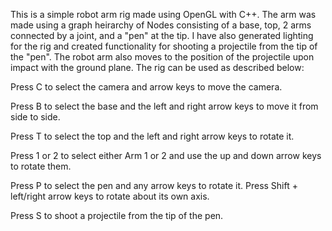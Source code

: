 This is a simple robot arm rig made using OpenGL with C++. The arm was made using a graph heirarchy of Nodes consisting of a base, top, 2 arms connected by a joint, and a "pen" at the tip. I have also generated lighting for the rig and created functionality for shooting a projectile from the tip of the "pen". The robot arm also moves to the position of the projectile upon impact with the ground plane. The rig can be used as described below:

Press C to select the camera and arrow keys to move the camera.

Press B to select the base and the left and right arrow keys to move it from side to side.

Press T to select the top and the left and right arrow keys to rotate it.

Press 1 or 2 to select either Arm 1 or 2 and use the up and down arrow keys to rotate them.

Press P to select the pen and any arrow keys to rotate it. Press Shift + left/right arrow keys to rotate about its own axis.

Press S to shoot a projectile from the tip of the pen.

